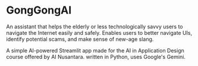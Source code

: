 # GongGongAI

An assistant that helps the elderly or less technologically savvy users to navigate the Internet easily and safely.
Enables users to better navigate UIs, identify potential scams, and make sense of new-age slang.

A simple AI-powered Streamlit app made for the AI in Application Design course offered by AI Nusantara.
written in Python, uses Google's Gemini.